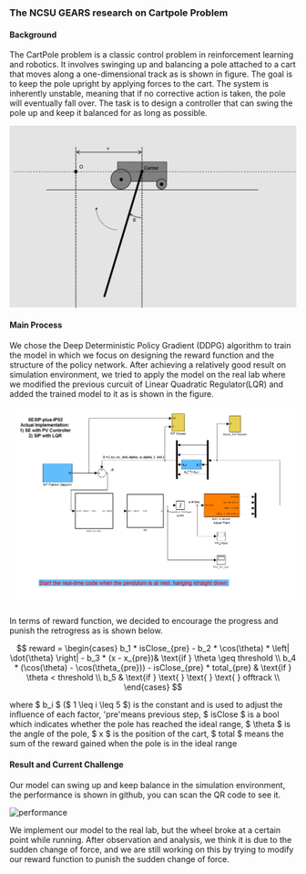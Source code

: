 ### The NCSU GEARS research on Cartpole Problem 

#### Background
The CartPole problem is a classic control problem in reinforcement learning and robotics. It involves swinging up and balancing a pole attached to a cart that moves along a one-dimensional track as is shown in figure. The goal is to keep the pole upright by applying forces to the cart. The system is inherently unstable, meaning that if no corrective action is taken, the pole will eventually fall over. The task is to design a controller that can swing the pole up and keep it balanced for as long as possible. 

![cartpole](https://github.com/Sanchez-Jupiter/GEARS/blob/master/Cart-Pole%20Model%20Example2.png)
#### Main Process
We chose the Deep Deterministic Policy Gradient (DDPG) algorithm to train the model in which we focus on designing the reward function and the structure of the policy network. After achieving a relatively good result on simulation environment, we tried to apply the model on the real lab where we modified the previous curcuit of Linear Quadratic Regulator(LQR) and added the trained model to it as is shown in the figure.

![curcuit](https://github.com/Sanchez-Jupiter/GEARS/blob/master/curcuit.PNG)

In terms of reward function, we decided to encourage the progress and punish the retrogress as is shown below. 

```math

reward =
\begin{cases}
b_1 * isClose_{pre}  - b_2 * \cos(\theta) * \left| \dot{\theta} \right| - b_3 * (x - x_{pre})& \text{if  } \theta \geq threshold \\
b_4 * (\cos(\theta) - \cos(\theta_{pre})) - isClose_{pre} * total_{pre} & \text{if } \theta < threshold \\
b_5 & \text{if }  \text{ } \text{ } \text{ } offtrack \\
\end{cases}

```
where $ b_i $ ($ 1 \leq i \leq 5 $) is the constant and is used to adjust the influence of each factor,  'pre'means previous step, $ isClose $ is a bool which indicates whether the pole has reached the ideal range, $ \theta $ is the angle of the pole, $ x $ is the position of the cart, $ total $ means the sum of the reward gained when the pole is in the ideal range

#### Result and Current Challenge
Our model can swing up and keep balance in the simulation environment, the performance is shown in github, you can scan the QR code to see it.

![performance](https://github.com/Sanchez-Jupiter/GEARS/blob/master/great%20balance.gif)

We implement our model to the real lab, but the wheel broke at a certain point while running. After observation and analysis, we think it is due to the sudden change of force, and we are still working on this by trying to modify our reward function to punish the sudden change of force.
